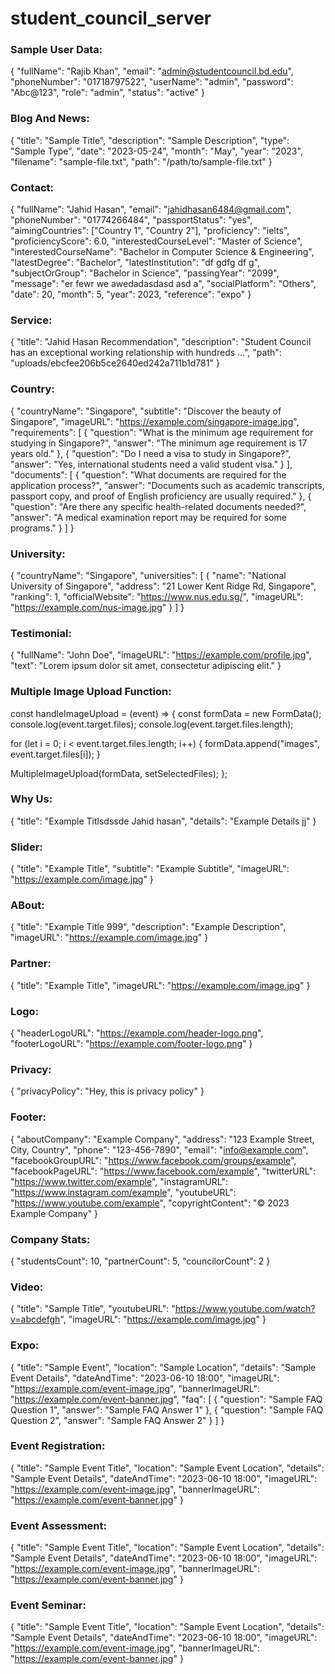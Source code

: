 # student_council_server

### Sample User Data:

{
"fullName": "Rajib Khan",
"email": "admin@studentcouncil.bd.edu",
"phoneNumber": "01718797522",
"userName": "admin",
"password": "Abc@123",
"role": "admin",
"status": "active"
}

### Blog And News:

{
"title": "Sample Title",
"description": "Sample Description",
"type": "Sample Type",
"date": "2023-05-24",
"month": "May",
"year": "2023",
"filename": "sample-file.txt",
"path": "/path/to/sample-file.txt"
}

### Contact:

{
"fullName": "Jahid Hasan",
"email": "jahidhasan6484@gmail.com",
"phoneNumber": "01774266484",
"passportStatus": "yes",
"aimingCountries": ["Country 1", "Country 2"],
"proficiency": "ielts",
"proficiencyScore": 6.0,
"interestedCourseLevel": "Master of Science",
"interestedCourseName": "Bachelor in Computer Science & Engineering",
"latestDegree": "Bachelor",
"latestInstitution": "df gdfg df g",
"subjectOrGroup": "Bachelor in Science",
"passingYear": "2099",
"message": "er fewr we awedadasdasd asd a",
"socialPlatform": "Others",
"date": 20,
"month": 5,
"year": 2023,
"reference": "expo"
}

### Service:

{
"title": "Jahid Hasan Recommendation",
"description": "Student Council has an exceptional working relationship with hundreds ...",
"path": "uploads/ebcfee206b5ce2640ed242a711b1d781"
}

### Country:

{
"countryName": "Singapore",
"subtitle": "Discover the beauty of Singapore",
"imageURL": "https://example.com/singapore-image.jpg",
"requirements": [
{
"question": "What is the minimum age requirement for studying in Singapore?",
"answer": "The minimum age requirement is 17 years old."
},
{
"question": "Do I need a visa to study in Singapore?",
"answer": "Yes, international students need a valid student visa."
}
],
"documents": [
{
"question": "What documents are required for the application process?",
"answer": "Documents such as academic transcripts, passport copy, and proof of English proficiency are usually required."
},
{
"question": "Are there any specific health-related documents needed?",
"answer": "A medical examination report may be required for some programs."
}
]
}

### University:

{
"countryName": "Singapore",
"universities": [
{
"name": "National University of Singapore",
"address": "21 Lower Kent Ridge Rd, Singapore",
"ranking": 1,
"officialWebsite": "https://www.nus.edu.sg/",
"imageURL": "https://example.com/nus-image.jpg"
}
]
}

### Testimonial:

{
"fullName": "John Doe",
"imageURL": "https://example.com/profile.jpg",
"text": "Lorem ipsum dolor sit amet, consectetur adipiscing elit."
}

### Multiple Image Upload Function:

const handleImageUpload = (event) => {
const formData = new FormData();
console.log(event.target.files);
console.log(event.target.files.length);

for (let i = 0; i < event.target.files.length; i++) {
formData.append("images", event.target.files[i]);
}

MultipleImageUpload(formData, setSelectedFiles);
};

### Why Us:

{
"title": "Example Titlsdssde Jahid hasan",
"details": "Example Details jj"
}

### Slider:

{
"title": "Example Title",
"subtitle": "Example Subtitle",
"imageURL": "https://example.com/image.jpg"
}

### ABout:

{
"title": "Example Title 999",
"description": "Example Description",
"imageURL": "https://example.com/image.jpg"
}

### Partner:

{
"title": "Example Title",
"imageURL": "https://example.com/image.jpg"
}

### Logo:

{
"headerLogoURL": "https://example.com/header-logo.png",
"footerLogoURL": "https://example.com/footer-logo.png"
}

### Privacy:

{
"privacyPolicy": "Hey, this is privacy policy"
}

### Footer:

{
"aboutCompany": "Example Company",
"address": "123 Example Street, City, Country",
"phone": "123-456-7890",
"email": "info@example.com",
"facebookGroupURL": "https://www.facebook.com/groups/example",
"facebookPageURL": "https://www.facebook.com/example",
"twitterURL": "https://www.twitter.com/example",
"instagramURL": "https://www.instagram.com/example",
"youtubeURL": "https://www.youtube.com/example",
"copyrightContent": "© 2023 Example Company"
}

### Company Stats:

{
"studentsCount": 10,
"partnerCount": 5,
"councilorCount": 2
}

### Video:

{
"title": "Sample Title",
"youtubeURL": "https://www.youtube.com/watch?v=abcdefgh",
"imageURL": "https://example.com/image.jpg"
}

### Expo:

{
"title": "Sample Event",
"location": "Sample Location",
"details": "Sample Event Details",
"dateAndTime": "2023-06-10 18:00",
"imageURL": "https://example.com/event-image.jpg",
"bannerImageURL": "https://example.com/event-banner.jpg",
"faq": [
{
"question": "Sample FAQ Question 1",
"answer": "Sample FAQ Answer 1"
},
{
"question": "Sample FAQ Question 2",
"answer": "Sample FAQ Answer 2"
}
]
}

### Event Registration:

{
"title": "Sample Event Title",
"location": "Sample Event Location",
"details": "Sample Event Details",
"dateAndTime": "2023-06-10 18:00",
"imageURL": "https://example.com/event-image.jpg",
"bannerImageURL": "https://example.com/event-banner.jpg"
}

### Event Assessment:

{
"title": "Sample Event Title",
"location": "Sample Event Location",
"details": "Sample Event Details",
"dateAndTime": "2023-06-10 18:00",
"imageURL": "https://example.com/event-image.jpg",
"bannerImageURL": "https://example.com/event-banner.jpg"
}

### Event Seminar:

{
"title": "Sample Event Title",
"location": "Sample Event Location",
"details": "Sample Event Details",
"dateAndTime": "2023-06-10 18:00",
"imageURL": "https://example.com/event-image.jpg",
"bannerImageURL": "https://example.com/event-banner.jpg"
}
